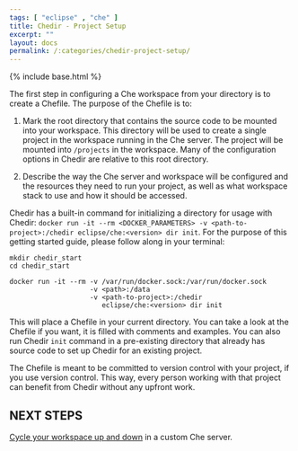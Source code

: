 ```yaml
---
tags: [ "eclipse" , "che" ]
title: Chedir - Project Setup
excerpt: ""
layout: docs
permalink: /:categories/chedir-project-setup/
---
```

{% include base.html %}

The first step in configuring a Che workspace from your directory is to create a Chefile. The purpose of the Chefile is to:
1. Mark the root directory that contains the source code to be mounted into your workspace. This directory will be used to create a single project in the workspace running in the Che server. The project will be mounted into `/projects` in the workspace. Many of the configuration options in Chedir are relative to this root directory.

2. Describe the way the Che server and workspace will be configured and the resources they need to run your project, as well as what workspace stack to use and how it should be accessed.

Chedir has a built-in command for initializing a directory for usage with Chedir: `docker run -it --rm <DOCKER_PARAMETERS> -v <path-to-project>:/chedir eclipse/che:<version> dir init`. For the purpose of this getting started guide, please follow along in your terminal:
```shell  
mkdir chedir_start
cd chedir_start

docker run -it --rm -v /var/run/docker.sock:/var/run/docker.sock
                    -v <path>:/data
                    -v <path-to-project>:/chedir
                       eclipse/che:<version> dir init
```

This will place a Chefile in your current directory. You can take a look at the Chefile if you want, it is filled with comments and examples. You can also run Chedir `init` command in a pre-existing directory that already has source code to set up Chedir for an existing project.

The Chefile is meant to be committed to version control with your project, if you use version control. This way, every person working with that project can benefit from Chedir without any upfront work.


## NEXT STEPS
[Cycle your workspace up and down]({{base}}{{site.links["chedir-up-and-down"]}}) in a custom Che server.
